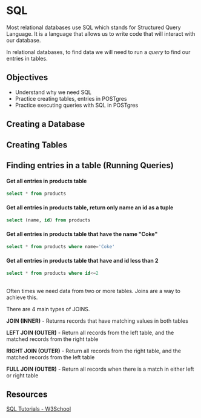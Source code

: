 # SQL

Most relational databases use SQL which stands for Structured Query Language. It is a language that allows us to write code that will interact with our database.

In relational databases, to find data we will need to run a *query* to find our entries in tables.

## Objectives

- Understand why we need SQL
- Practice creating tables, entries in POSTgres
- Practice executing queries with SQL in POSTgres


## Creating a Database

## Creating Tables


## Finding entries in a table (Running Queries)

#### Get all entries in products table
```sql
select * from products
```

#### Get all entries in products table, return only name an id as a tuple

``` sql
select (name, id) from products
```

#### Get all entries in products table that have the name "Coke"

```sql
select * from products where name='Coke'
```

#### Get all entries in products table that have and id less than 2
```sql
select * from products where id<=2
```

## 

Often times we need data from two or more tables. Joins are a way to achieve this. 

There are 4 main types of JOINS.

**JOIN (INNER)** - Returns records that have matching values in both tables

**LEFT JOIN (OUTER)** - Return all records from the left table, and the matched records from the right table

**RIGHT JOIN (OUTER)** - Return all records from the right table, and the matched records from the left table

**FULL JOIN (OUTER)** - Return all records when there is a match in either left or right table


## Resources

[SQL Tutorials - W3School](https://www.w3schools.com/sql/)


